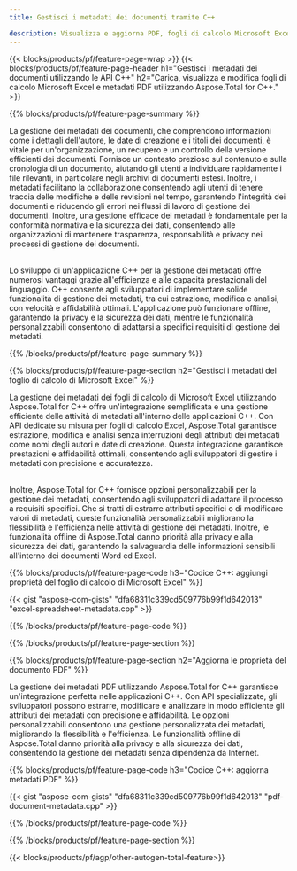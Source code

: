 ```yaml
---
title: Gestisci i metadati dei documenti tramite C++ 

description: Visualizza e aggiorna PDF, fogli di calcolo Microsoft Excel, presentazioni PowerPoint e metadati di documenti Word tramite l'applicazione C++.
---
```


{{< blocks/products/pf/feature-page-wrap >}}
{{< blocks/products/pf/feature-page-header h1="Gestisci i metadati dei documenti utilizzando le API C++" h2="Carica, visualizza e modifica fogli di calcolo Microsoft Excel e metadati PDF utilizzando Aspose.Total for C++." >}}

{{% blocks/products/pf/feature-page-summary %}}

La gestione dei metadati dei documenti, che comprendono informazioni come i dettagli dell'autore, le date di creazione e i titoli dei documenti, è vitale per un'organizzazione, un recupero e un controllo della versione efficienti dei documenti. Fornisce un contesto prezioso sul contenuto e sulla cronologia di un documento, aiutando gli utenti a individuare rapidamente i file rilevanti, in particolare negli archivi di documenti estesi. Inoltre, i metadati facilitano la collaborazione consentendo agli utenti di tenere traccia delle modifiche e delle revisioni nel tempo, garantendo l'integrità dei documenti e riducendo gli errori nei flussi di lavoro di gestione dei documenti. Inoltre, una gestione efficace dei metadati è fondamentale per la conformità normativa e la sicurezza dei dati, consentendo alle organizzazioni di mantenere trasparenza, responsabilità e privacy nei processi di gestione dei documenti.<br /><br />

Lo sviluppo di un'applicazione C++ per la gestione dei metadati offre numerosi vantaggi grazie all'efficienza e alle capacità prestazionali del linguaggio. C++ consente agli sviluppatori di implementare solide funzionalità di gestione dei metadati, tra cui estrazione, modifica e analisi, con velocità e affidabilità ottimali. L'applicazione può funzionare offline, garantendo la privacy e la sicurezza dei dati, mentre le funzionalità personalizzabili consentono di adattarsi a specifici requisiti di gestione dei metadati.

{{% /blocks/products/pf/feature-page-summary  %}}


{{% blocks/products/pf/feature-page-section  h2="Gestisci i metadati del foglio di calcolo di Microsoft Excel" %}}

La gestione dei metadati dei fogli di calcolo di Microsoft Excel utilizzando Aspose.Total for C++ offre un'integrazione semplificata e una gestione efficiente delle attività di metadati all'interno delle applicazioni C++. Con API dedicate su misura per fogli di calcolo Excel, Aspose.Total garantisce estrazione, modifica e analisi senza interruzioni degli attributi dei metadati come nomi degli autori e date di creazione. Questa integrazione garantisce prestazioni e affidabilità ottimali, consentendo agli sviluppatori di gestire i metadati con precisione e accuratezza. <br /><br />

Inoltre, Aspose.Total for C++ fornisce opzioni personalizzabili per la gestione dei metadati, consentendo agli sviluppatori di adattare il processo a requisiti specifici. Che si tratti di estrarre attributi specifici o di modificare valori di metadati, queste funzionalità personalizzabili migliorano la flessibilità e l'efficienza nelle attività di gestione dei metadati. Inoltre, le funzionalità offline di Aspose.Total danno priorità alla privacy e alla sicurezza dei dati, garantendo la salvaguardia delle informazioni sensibili all'interno dei documenti Word ed Excel.

{{% blocks/products/pf/feature-page-code h3="Codice C++: aggiungi proprietà del foglio di calcolo di Microsoft Excel" %}}

{{< gist "aspose-com-gists" "dfa68311c339cd509776b99f1d642013" "excel-spreadsheet-metadata.cpp" >}}

{{% /blocks/products/pf/feature-page-code  %}}

{{% /blocks/products/pf/feature-page-section %}}


{{% blocks/products/pf/feature-page-section  h2="Aggiorna le proprietà del documento PDF" %}}

La gestione dei metadati PDF utilizzando Aspose.Total for C++ garantisce un'integrazione perfetta nelle applicazioni C++. Con API specializzate, gli sviluppatori possono estrarre, modificare e analizzare in modo efficiente gli attributi dei metadati con precisione e affidabilità. Le opzioni personalizzabili consentono una gestione personalizzata dei metadati, migliorando la flessibilità e l'efficienza. Le funzionalità offline di Aspose.Total danno priorità alla privacy e alla sicurezza dei dati, consentendo la gestione dei metadati senza dipendenza da Internet.

{{% blocks/products/pf/feature-page-code h3="Codice C++: aggiorna metadati PDF" %}}

{{< gist "aspose-com-gists" "dfa68311c339cd509776b99f1d642013" "pdf-document-metadata.cpp" >}}

{{% /blocks/products/pf/feature-page-code  %}}

{{% /blocks/products/pf/feature-page-section %}}

{{< blocks/products/pf/agp/other-autogen-total-feature>}}